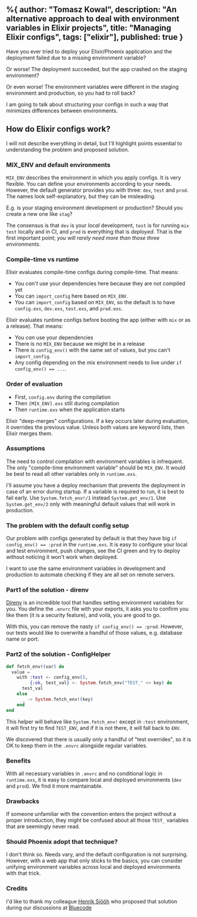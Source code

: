 %{
  author: "Tomasz Kowal",
  description: "An alternative approach to deal with environment variables in Elixir projects",
  title: "Managing Elixir configs",
  tags: ["elixir"],
  published: true
}
---

Have you ever tried to deploy your Elixir/Phoenix application and the deployment failed due to a missing environment variable?

Or worse! The deployment succeeded, but the app crashed on the staging environment?

Or even worse! The environment variables were different in the staging environment and production, so you had to roll back?

I am going to talk about structuring your configs in such a way that minimizes differences between environments.

## How do Elixir configs work?

I will not describe everything in detail, but I'll highlight points essential to understanding the problem and proposed solution.

### MIX_ENV and default environments

`MIX_ENV` describes the environment in which you apply configs. It is very flexible. You can define your environments according to your needs. However, the default generator provides you with three: `dev`, `test` and `prod`. The names look self-explanatory, but they can be misleading.

E.g. is your staging environment development or production? Should you create a new one like `stag`?

The consensus is that `dev` is your *local* development, `test` is for running `mix test` locally and in CI, and `prod` is everything that is *deployed*. That is the first important point; *you will rarely need more than those three environments*.

### Compile-time vs runtime

Elixir evaluates compile-time configs during compile-time. That means: 

* You *can't* use your dependencies here because they are not compiled yet
* You can `import_config` here based on `MIX_ENV`.
* You can `import_config` based on `MIX_ENV`, so the default is to have `config.exs`, `dev.exs`, `test.exs`, and `prod.exs`.

Elixir evaluates runtime configs before booting the app (either with `mix` or as a release). That means:

* You *can* use your dependencies
* There is no `MIX_ENV` because we might be in a release
* There is `config_env()` with the same set of values, but you can't `import_config`.
* Any config depending on the mix environment needs to live under `if config_env() == ...`.


### Order of evaluation

* First, `config.env` during the compilation
* Then `[MIX_ENV].exs` still during compilation
* Then `runtime.exs` when the application starts

Elixir "deep-merges" configurations. 
If a key occurs later during evaluation, it overrides the previous value. 
Unless both values are keyword lists, then Elixir merges them.

### Assumptions

The need to control compilation with environment variables is infrequent. The only "compile-time environment variable" should be `MIX_ENV`. It would be best to read all other variables only in `runtime.exs`.

I'll assume you have a deploy mechanism that prevents the deployment in case of an error during startup. If a variable is required to run, it is best to fail early. Use `System.fetch_env!/1` instead `System.get_env/1`. Use `System.get_env/2` only with meaningful default values that will work in production.

### The problem with the default config setup

Our problem with configs generated by default is that they have big `if config_env() == :prod` in the `runtime.exs`. It is easy to configure your local and test environment, push changes, see the CI green and try to deploy without noticing it won't work when deployed.

I want to use the same environment variables in development and production to automate checking if they are all set on remote servers.

### Part1 of the solution - direnv

[Direnv](https://direnv.net/) is an incredible tool that handles setting environment variables for you. You define the `.envrc` file with your exports, it asks you to confirm you like them (it is a security feature), and voilà, you are good to go.

With this, you can remove the nasty `if config_env() == :prod`. However, our tests would like to overwrite a handful of those values, e.g. database name or port.

### Part2 of the solution - ConfigHelper

```elixir
def fetch_env!(var) do
  value =
    with :test <- config_env(),
         {:ok, test_val} <- System.fetch_env("TEST_" <> key) do
      test_val
    else
      _ -> System.fetch_env!(key)
    end
end
```

This helper will behave like `System.fetch_env!` except in `:test` environment, it will first try to find `TEST_ENV`, and if it is not there, it will fall back to `ENV`.

We discovered that there is usually only a handful of "test overrides", so it is OK to keep them in the `.envrc` alongside regular variables.

### Benefits

With all necessary variables in `.envrc` and no conditional logic in `runtime.exs`, it is easy to compare local and deployed environments (`dev` and `prod`). We find it more maintainable.

### Drawbacks

If someone unfamiliar with the convention enters the project without a proper introduction, they might be confused about all those `TEST_` variables that are seemingly never read.

### Should Phoenix adopt that technique?

I don't think so. Needs vary, and the default configuration is not surprising. However, with a web app that only sticks to the basics, you can consider unifying environment variables across local and deployed environments with that trick.

### Credits

I'd like to thank my colleague [Henrik Sjööh](https://www.linkedin.com/in/henriksjooh/)
who proposed that solution during our discussions at [Bluecode](https://bluecode.com/)
